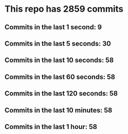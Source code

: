 # This repo has 2859 commits

## Commits in the last 1 second: 9
## Commits in the last 5 seconds: 30
## Commits in the last 10 seconds: 58
## Commits in the last 60 seconds: 58
## Commits in the last 120 seconds: 58
## Commits in the last 10 minutes: 58
## Commits in the last 1 hour: 58
